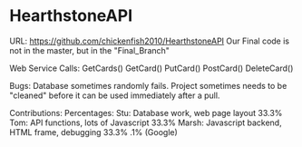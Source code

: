 # HearthstoneAPI

URL:  https://github.com/chickenfish2010/HearthstoneAPI
  Our Final code is not in the master, but in the "Final_Branch"

Web Service Calls:
  GetCards()
  GetCard()
  PutCard()
  PostCard()
  DeleteCard()
  
Bugs:
  Database sometimes randomly fails.
  Project sometimes needs to be "cleaned" before it can be used immediately after a pull.
  
Contributions:                                        Percentages:
  Stu: Database work, web page layout                     33.3%
  Tom: API functions, lots of Javascript                  33.3%
  Marsh: Javascript backend, HTML frame, debugging        33.3%
                                                            .1%       (Google)
  
